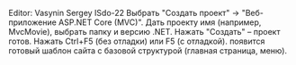 ﻿Editor: Vasynin Sergey ISdo-22
Выбрать "Создать проект" → "Веб-приложение ASP.NET Core (MVC)".
Дать проекту имя (например, MvcMovie), выбрать папку и версию .NET.
Нажать "Создать" – проект готов.
Нажать Ctrl+F5 (без отладки) или F5 (с отладкой).
появится готовый шаблон сайта с базовой структурой (главная страница, меню).
